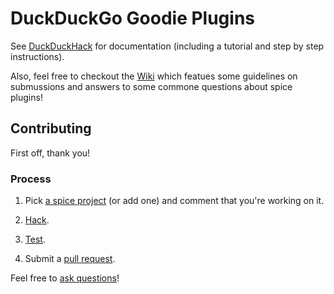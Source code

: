 DuckDuckGo Goodie Plugins
=================================

See [DuckDuckHack](http://duckduckhack.com/) for documentation (including a tutorial and step by step instructions).

Also, feel free to checkout the [Wiki](https://github.com/duckduckgo/zeroclickinfo-spice/wiki/Handbook-for-Spice-Plugin-Developers) which featues some guidelines on submussions and answers to some commone questions about spice plugins!

Contributing
------------

First off, thank you!


### Process

1) Pick [a spice project](https://duckduckhack.uservoice.com/forums/5168-instant-answer-plugin-ideas-for-duckduckgo/category/41838-spice) (or add one) and comment that you're working on it.

2) [Hack](http://duckduckhack.com/#plugin-tutorial).

3) [Test](http://duckduckhack.com/#testing-triggers).

4) Submit a [pull request](http://help.github.com/send-pull-requests/).

Feel free to [ask questions](http://duckduckhack.com/#faq)!
